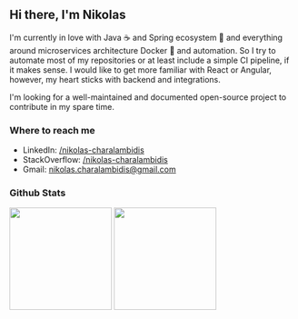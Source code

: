 ## Hi there, I'm Nikolas

I'm currently in love with Java ☕ and Spring ecosystem 🍃 and everything around microservices architecture Docker 🐋 and automation. So I try to automate most of my repositories or at least include a simple CI pipeline, if it makes sense. I would like to get more familiar with React or Angular, however, my heart sticks with backend and integrations.

I'm looking for a well-maintained and documented open-source project to contribute in my spare time.

### Where to reach me
- LinkedIn: [/nikolas-charalambidis](https://www.linkedin.com/in/nikolas-charalambidis/)
- StackOverflow: [/nikolas-charalambidis](https://stackoverflow.com/users/3764965/nikolas?tab=profile)
- Gmail: [nikolas.charalambidis@gmail.com](mailto:nikolas.charalambidis@gmail.com?Subject=GitHub)

<!--
### Where to reach me
- Webpage:  [nikolas-charalambidis.com](https://www.nikolas-charalambidis.com)
- LinkedIn: [/nikolas-charalambidis](https://www.linkedin.com/in/nikolas-charalambidis)
- Gmail: [nikolas.charalambidis@gmail.com](mailto:nikolas.charalambidis@gmail.com?Subject=GitHub)
-->

<!--
### Open-source and other contributions
- GitHub:  [/nikolas-charalambidis.com](https://github.com/Nikolas-Charalambidis)
- Artifacts:  [nichar.io](https://www.nichar.io)
- StackOverflow: [/nikolas-charalambidis](https://stackoverflow.com/users/3764965/nikolas?tab=profile)
-->

### Github Stats
<p align="left">
<img height="180em" src="https://github-readme-stats.vercel.app/api?username=nikolas-charalambidis&show_icons=true&include_all_commits=true&custom_title=GitHub%20Stats" align = "center"/>
<img height="180em" src="https://github-readme-stats.vercel.app/api/top-langs/?username=nikolas-charalambidis&layout=compact&langs_count=8" align = "center"/>
</p>

<!-- ![Most Used Languages](https://github-readme-stats.vercel.app/api/top-langs/?username=nikolas-charalambidis&card_width=495&langs_count=8) -->
